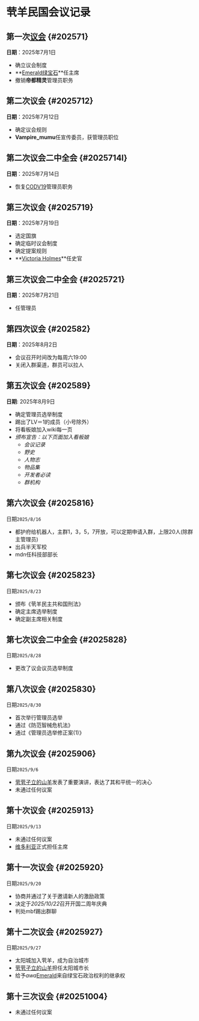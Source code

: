 # 茕羊民国会议记录

## 第一次[议会](../name/name_thing.md#meeting) {#202571}
**日期**：2025年7月1日  
- 确立议会制度  
- **[Emerald绿宝石](../name/name.md#emerald)**任主席  
- 撤销**帝都精灵**管理员职务  

## 第二次议会 {#2025712}
**日期**：2025年7月12日  
- 确定议会规则  
- **Vampire_mumu**任宣传委员，获管理员职位  

## 第二次议会二中全会 {#2025714l}
**日期**：2025年7月14日    
- 恢复[CODV19](../name/name.md#codvi9)管理员职务  

## 第三次议会 {#2025719}
**日期**：2025年7月19日  
- 选定国旗  
- 确定临时议会制度  
- 确定提案规则  
- **[Victoria Holmes](../name/name.md#wdly)**任史官  

## 第三次议会二中全会 {#2025721}
**日期**：2025年7月21日   
-    任管理员  

## 第四次议会 {#202582}
**日期**：2025年8月2日  
- 会议召开时间改为每周六19:00  
- 关闭入群渠道，群员可以拉人 

## 第五次议会 {#202589}
**日期**: 2025年8月9日  
- 确定管理员选举制度  
- 踢出了LV＝1的成员（小号除外）
- 将看板娘加入wiki每一页
 - *颁布宣告：以下页面加入看板娘*  
     - *会议记录*  
     - *野史*  
     - *人物志*  
     - *物品集*  
     - *开发者必读*  
     - *群机构*

## 第六次议会 {#2025816}
日期`2025/8/16`  
- 都护府给机器人，主群1，3，5，7开放，可以定期申请入群，上限20人(除群主管理员)  
- 出兵半天军校  
- mdn任科技部部长  
  
## 第七次议会 {#2025823}  
日期`2025/8/23`  
- 颁布《茕羊民主共和国刑法》  
- 确定主席选举制度  
- 确定副主席相关制度

## 第七次议会二中全会 {#2025828}    
日期`2025/8/28`   
- 更改了议会议员选举制度  

## 第八次议会 {#2025830}  
日期`2025/8/30`  
- 首次举行管理员选举  
- 通过《防范智械危机法》  
- 通过《管理员选举修正案(1)》

## 第九次议会 {#2025906}
日期`2025/9/6`  
- [茕茕孑立的山羊](../name/name.md#goat)发表了重要演讲，表达了其和平统一的决心  
- 未通过任何议案   

## 第十次议会 {#2025913}
日期`2025/9/13`  
- 未通过任何议案  
- [维多利亚](../name/name.md#wdly)正式担任主席

## 第十一次议会 {#2025920}
日期`2025/9/20`  
- 协商并通过了关于邀请新人的激励政策   
- 决定于*2025/10/22*召开开国二周年庆典  
- 判处mbf踢出群聊

## 第十二次议会 {#2025927}
日期`2025/9/27`
- 太阳城加入茕羊，成为自治城市  
- [茕茕孑立的山羊](../name/name.md/#goat)担任太阳城市长  
- 给予*awa*[Emerald](../name/name.md/#emerald)来自绿宝石政治权利的继承权  

## 第十三次议会 {#20251004}
- 未通过任何议案  

 <script src="/js/dist/autoload.js"></script>
 <script>
// 页面加载完成后开始定期执行
window.addEventListener('load', () => {
  console.log("Live2D waifu script loaded.");
  
  // 初始执行一次
  updateWaifuStyle();

  // 每隔 1 秒检查一次 modelId 是否发生变化（例如其他脚本修改了 localStorage）
  setInterval(() => {
    console.log("running");
    updateWaifuStyle();
  }, 1000);
});
  </script>
<div id="giscus"></div>
<script src="https://giscus.app/client.js"
        data-repo="nomdn/GoatBook-Source"
        data-repo-id="R_kgDOPXYjCw"
        data-category="General"
        data-category-id="DIC_kwDOPXYjC84Ctwim"
        data-mapping="title"
        data-strict="0"
        data-reactions-enabled="1"
        data-emit-metadata="0"
        data-input-position="top"
        data-theme="preferred_color_scheme"
        data-lang="zh-CN"
        crossorigin="anonymous"
        async>
</script>
